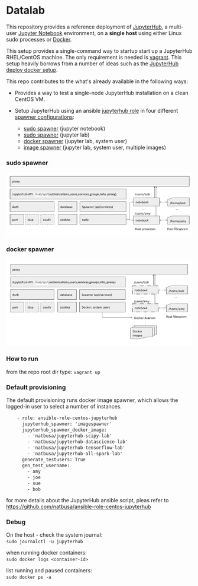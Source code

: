 # Datalab

This repository provides a reference deployment of [JupyterHub](https://github.com/jupyter/jupyterhub), a multi-user [Jupyter Notebook](http://jupyter.org/) environment, on a **single host** using either Linux sudo processes or [Docker](https://docs.docker.com).  

This setup provides a single-command way to startup start up a JupyterHub RHEL/CentOS machine. 
The only requirement is needed is [vagrant](https://www.vagrantup.com/). This setup heavily borrows from a number of ideas such as 
the [JupyterHub deploy docker setup](https://github.com/jupyterhub/jupyterhub-deploy-docker).

This repo contributes to the what's already available in the following ways:
 
* Provides a way to test a single-node JupyterHub installation on a clean CentOS VM.
* Setup JupyterHub using an ansible [jupyterhub role](https://github.com/natbusa/ansible-role-centos-jupyterhub) in four different [spawner configurations](https://github.com/jupyter/dockerspawner):

  * [sudo spawner](https://github.com/jupyterhub/sudospawner) (jupyter notebook)
  * [sudo spawner](https://github.com/jupyterhub/sudospawner) (jupyter lab)
  * [docker spawner](https://github.com/jupyterhub/dockerspawner) (jupyter lab, system user)
  * [image spawner](https://github.com/ryanlovett/imagespawner/blob/master/imagespawner.py) (jupyter lab, system user, multiple images)
  
### sudo spawner
![JupyterHub single host sudo spawner deployment](docs/sudospawner.diagram.png)

### docker spawner
![JupyterHub single host sudo spawner deployment](docs/dockerspawner.diagram.png)

### How to run 

from the repo root dir type: `vagrant up`

### Default provisioning

The default provisioning runs docker image spawner, which allows the logged-in user to select a number of instances.

```
    - role: ansible-role-centos-jupyterhub
      jupyterhub_spawner: 'imagespawner'
      jupyterhub_spawner_docker_image:
        - 'natbusa/jupyterhub-scipy-lab'
        - 'natbusa/jupyterhub-datascience-lab'
        - 'natbusa/jupyterhub-tensorflow-lab'
        - 'natbusa/jupyterhub-all-spark-lab'
      generate_testusers: True
      gen_test_username:
        - amy
        - joe
        - sue
        - bob
```

for more details about the JupyterHub ansible script, pleas refer to https://github.com/natbusa/ansible-role-centos-jupyterhub

### Debug

On the host - check the system journal:   
`sudo journalctl -u jupyterhub`

when running docker containers:   
`sudo docker logs <container-id>`

list running and paused containers:  
`sudo docker ps -a`

